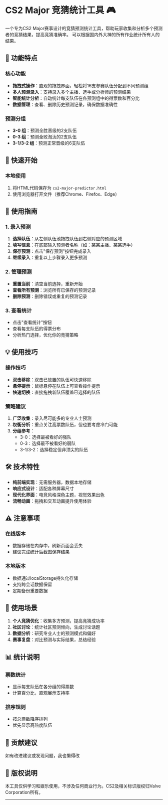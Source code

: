 # CS2 Major 竞猜统计工具 🎮

一个专为CS2 Major赛事设计的竞猜预测统计工具，帮助玩家收集和分析多个预测者的竞猜结果，提高竞猜准确率。
可以根据国内外大神的所有作业统计所有人的结果。
## 🌟 功能特点

### 核心功能
- **拖拽式操作**：直观的拖拽界面，轻松将16支参赛队伍分配到不同预测组
- **多人预测录入**：支持录入多个主播、选手或分析师的预测结果
- **智能统计分析**：自动统计每支队伍在各预测组中的得票数和百分比
- **数据管理**：查看、删除历史预测记录，确保数据准确性

### 预测分组
- **3-0 组**：预测全胜晋级的2支队伍
- **0-3 组**：预测全败淘汰的2支队伍  
- **3-1/3-2 组**：预测正常晋级的6支队伍

## 🚀 快速开始

### 本地使用
1. 将HTML代码保存为 `cs2-major-predictor.html`
2. 使用浏览器打开文件（推荐Chrome、Firefox、Edge）

## 📖 使用指南

### 1. 录入预测
1. **选择队伍**：从左侧队伍池拖拽队伍到右侧对应的预测区域
2. **填写信息**：在底部输入预测者名称（如：某某主播、某某选手）
3. **保存预测**：点击"保存预测"按钮完成录入
4. **继续录入**：重复以上步骤录入更多预测

### 2. 管理预测
- **重置当前**：清空当前选择，重新开始
- **查看所有预测**：浏览所有已保存的预测记录
- **删除预测**：删除错误或重复的预测记录

### 3. 查看统计
- 点击"查看统计"按钮
- 查看每支队伍的得票分布
- 分析热门选择，优化你的竞猜策略

## 💡 使用技巧

### 操作技巧
- **双击移除**：双击已放置的队伍可快速移除
- **悬停提示**：鼠标悬停在队伍上可查看操作提示
- **快速切换**：直接拖拽新队伍覆盖已选择的队伍

### 策略建议
1. **广泛收集**：录入尽可能多的专业人士预测
2. **权衡分析**：重点关注高票数队伍，但也要考虑冷门可能
3. **分组参考**：
   - 3-0：选择最被看好的强队
   - 0-3：选择最不被看好的弱队
   - 3-1/3-2：选择稳定但非顶尖的队伍

## 🛠️ 技术特性

- **纯前端实现**：无需服务器，数据本地存储
- **响应式设计**：适配各种屏幕尺寸
- **现代化界面**：电竞风格深色主题，视觉效果出色
- **流畅动画**：拖拽和交互动画提升使用体验

## ⚠️ 注意事项

### 在线版本
- 数据存储在内存中，刷新页面会丢失
- 建议完成统计后截图保存结果

### 本地版本
- 数据通过localStorage持久化存储
- 支持跨会话数据保留
- 定期备份重要数据

## 🎯 使用场景

1. **个人竞猜优化**：收集多方预测，提高竞猜成功率
2. **社区讨论**：统计社区预测倾向，生成讨论话题
3. **数据分析**：研究专业人士的预测模式和偏好
4. **赛事复盘**：对比预测与实际结果，总结经验

## 📊 统计说明

### 票数统计
- 显示每支队伍在各分组的得票数
- 计算百分比，直观展示支持率

### 排序规则
- 按总票数降序排列
- 优先显示高热度队伍

## 🤝 贡献建议

如有改进建议或发现问题，我也懒得改

## 📄 版权说明

本工具仅供学习和娱乐使用，不涉及任何商业行为。CS2及相关标识版权归Valve Corporation所有。

---
